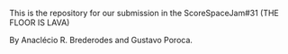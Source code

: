 This is the repository for our submission in the ScoreSpaceJam#31 (THE FLOOR IS LAVA)

By Anaclécio R. Brederodes and Gustavo Poroca.
